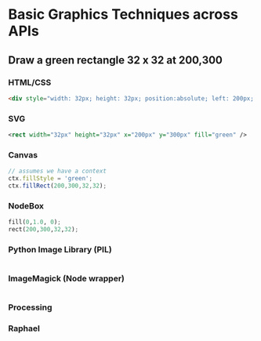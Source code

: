 # Basic Graphics Techniques across APIs

## Draw a green rectangle 32 x 32 at 200,300

### HTML/CSS

``` html
<div style="width: 32px; height: 32px; position:absolute; left: 200px; top: 300px; background-color: green;"></div>
```
    
### SVG

``` svg
<rect width="32px" height="32px" x="200px" y="300px" fill="green" />
```

### Canvas

``` javascript
// assumes we have a context
ctx.fillStyle = 'green';
ctx.fillRect(200,300,32,32);
```

### NodeBox

``` python
fill(0,1.0, 0);
rect(200,300,32,32);
```

### Python Image Library (PIL)

``` python

```

### ImageMagick (Node wrapper)

``` javascript

```

### Processing


### Raphael